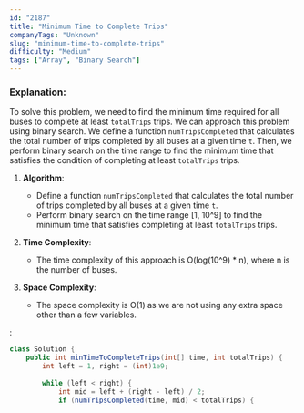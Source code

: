```yaml
---
id: "2187"
title: "Minimum Time to Complete Trips"
companyTags: "Unknown"
slug: "minimum-time-to-complete-trips"
difficulty: "Medium"
tags: ["Array", "Binary Search"]
---
```


### Explanation:
To solve this problem, we need to find the minimum time required for all buses to complete at least `totalTrips` trips. We can approach this problem using binary search. We define a function `numTripsCompleted` that calculates the total number of trips completed by all buses at a given time `t`. Then, we perform binary search on the time range to find the minimum time that satisfies the condition of completing at least `totalTrips` trips.

1. **Algorithm**:
   - Define a function `numTripsCompleted` that calculates the total number of trips completed by all buses at a given time `t`.
   - Perform binary search on the time range [1, 10^9] to find the minimum time that satisfies completing at least `totalTrips` trips.

2. **Time Complexity**:
   - The time complexity of this approach is O(log(10^9) * n), where n is the number of buses.

3. **Space Complexity**:
   - The space complexity is O(1) as we are not using any extra space other than a few variables.

:

```java
class Solution {
    public int minTimeToCompleteTrips(int[] time, int totalTrips) {
        int left = 1, right = (int)1e9;
        
        while (left < right) {
            int mid = left + (right - left) / 2;
            if (numTripsCompleted(time, mid) < totalTrips) {
                left = mid + 1;
            } else {
                right = mid;
            }
        }
        
        return left;
    }
    
    private int numTripsCompleted(int[] time, int t) {
        int totalTrips = 0;
        for (int tripTime : time) {
            totalTrips += t / tripTime;
        }
        return totalTrips;
    }
}
```

```cpp
class Solution {
public:
    int minTimeToCompleteTrips(vector<int>& time, int totalTrips) {
        int left = 1, right = 1e9;
        
        while (left < right) {
            int mid = left + (right - left) / 2;
            if (numTripsCompleted(time, mid) < totalTrips) {
                left = mid + 1;
            } else {
                right = mid;
            }
        }
        
        return left;
    }
    
    int numTripsCompleted(vector<int>& time, int t) {
        int totalTrips = 0;
        for (int tripTime : time) {
            totalTrips += t / tripTime;
        }
        return totalTrips;
    }
};
```

```python
class Solution:
    def minTimeToCompleteTrips(self, time: List[int], totalTrips: int) -> int:
        left, right = 1, 10**9
        
        while left < right:
            mid = left + (right - left) // 2
            if self.numTripsCompleted(time, mid) < totalTrips:
                left = mid + 1
            else:
                right = mid
        
        return left
    
    def numTripsCompleted(self, time: List[int], t: int) -> int:
        totalTrips = 0
        for tripTime in time:
            totalTrips += t // tripTime
        return totalTrips
```